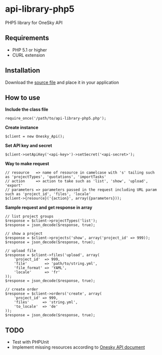 api-library-php5
================

PHP5 library for OneSky API

## Requirements
- PHP 5.1 or higher
- CURL extension

## Installation
Download the [source file](/src/api-library-php5.php) and place it in your application

## How to use
**Include the class file**

    require_once('/path/to/api-library-php5.php');

**Create instance**

    $client = new Onesky_Api();

**Set API key and secret**

    $client->setApiKey('<api-key>')->setSecret('<api-secret>');

**Way to make request**

    // resource   => name of resource in camelcase with 's' tailing such as 'projectTypes', 'quotations', 'importTasks'
    // action     => action to take such as 'list', 'show', 'upload', 'export'
    // parameters => parameters passed in the request including URL param such as 'project_id', 'files', 'locale'
    $client->{resource}('{action}', array({parameters}));

**Sample request and get response in array**

    // list project groups
    $response = $client->projectTypes('list');
    $response = json_decode($response, true);

    // show a project
    $response = $client->projects('show', array('project_id' => 999));
    $response = json_decode($response, true);

    // upload file
    $response = $client->files('upload', array(
        'project_id'  => 999,
        'file'        => 'path/to/string.yml',
        'file_format' => 'YAML',
        'locale'      => 'fr'
    ));
    $response = json_decode($response, true);

    // create order
    $response = $client->orders('create', array(
        'project_id' => 999,
        'files'      => 'string.yml',
        'to_locale'  => 'de'
    ));
    $response = json_decode($response, true);

## TODO

- Test with PHPUnit
- Implement missing resources according to [Onesky API document](https://github.com/onesky/api-documentation-platform)
